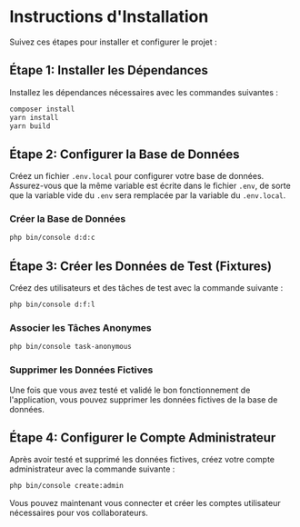 # Instructions d'Installation

Suivez ces étapes pour installer et configurer le projet :

## Étape 1: Installer les Dépendances

Installez les dépendances nécessaires avec les commandes suivantes :

```bash
composer install
yarn install
yarn build
```

## Étape 2: Configurer la Base de Données

Créez un fichier `.env.local` pour configurer votre base de données. Assurez-vous que la même variable est écrite dans le fichier `.env`, de sorte que la variable vide du `.env` sera remplacée par la variable du `.env.local`.

### Créer la Base de Données

```bash
php bin/console d:d:c
```

## Étape 3: Créer les Données de Test (Fixtures)

Créez des utilisateurs et des tâches de test avec la commande suivante :

```bash
php bin/console d:f:l
```

### Associer les Tâches Anonymes

```bash
php bin/console task-anonymous
```

### Supprimer les Données Fictives

Une fois que vous avez testé et validé le bon fonctionnement de l'application, vous pouvez supprimer les données fictives de la base de données.

## Étape 4: Configurer le Compte Administrateur

Après avoir testé et supprimé les données fictives, créez votre compte administrateur avec la commande suivante :

```bash
php bin/console create:admin
```

Vous pouvez maintenant vous connecter et créer les comptes utilisateur nécessaires pour vos collaborateurs.